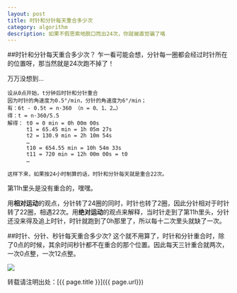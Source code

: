 ```yaml
---
layout: post
title: 时针和分针每天重合多少次
category: algorithm
description: 如果不假思索地脱口而出24次，你就被直觉骗了咯
---
```

##时针和分针每天重合多少次？
乍一看可能会想，分针每一圈都会经过时针所在的位置呀，那当然就是24次跑不掉了！

万万没想到...

    设从0点开始，t分钟后时针和分针重合
    因为时针的角速度为0.5°/min，分针的角速度为6°/min；
    有：6t - 0.5t = n·360 （n = 0、1、2…）
    得：t = n·360/5.5   
    解得： t0 = 0 min = 0h 00m 00s
          t1 = 65.45 min = 1h 05m 27s
          t2 = 130.9 min = 2h 10m 54s
          …
          t10 = 654.55 min = 10h 54m 33s
          t11 = 720 min = 12h 00m 00s = t0
          …
 
    这样下来，如果按24小时制算的话，时针和分针每天就是重合22次。
 
第11h里头是没有重合的，嘿嘿。

用**相对运动**的观点，分针转了24圈的同时，时针也转了2圈，因此分针相对于时针转了22圈，相遇22次。用**绝对运动**的观点来解释，当时针走到了第11h里头，分针还没来得及追上时针，时针就跑到了0h那里了，所以每十二次里头就缺了一次。

##时针、分针、秒针每天重合多少次?
这个就不用算了，时针和分针重合时，除了0点的时候，其余时间秒针都不在重合的那个位置。因此每天三针重合就两次，一次0点整，一次12点整。

![](http://s16.sinaimg.cn/middle/4940c096gc5768727942f&690)

转载请注明出处：[{{ page.title }}]({{ page.url}})



